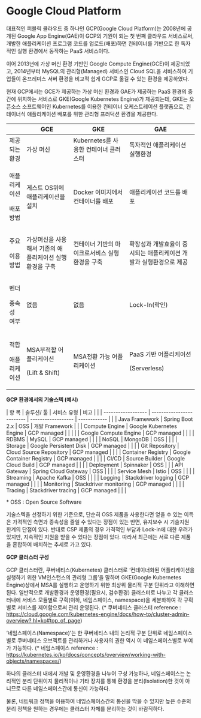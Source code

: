 # Google Cloud Platform

대표적인 퍼블릭 클라우드 중 하나인 GCP(Google Cloud Platform)는 2008년에 공개된 Google App
Engine(GAE)이 GCP의 기원이 되는 첫 번째 클라우드 서비스로써, 개발한 애플리케이션 프로그램 코드를 업로드(배포)하면
컨테이너를 기반으로 한 독자적인 실행 환경에서 동작하는 PaaS 서비스이다.

이어 2013년에 가상 머신 환경 기반인 Google Compute Engine(GCE)이 제공되었고, 2014년부터 MySQL의
관리형(Managed) 서비스인 Cloud SQL을 서비스하여 기업들이 온프레미스 서버 환경을 비교적 쉽게 GCP로 옮길 수 있는
환경을 제공하였다.

현재 GCP에서는 GCE가 제공하는 가상 머신 환경과 GAE가 제공하는 PaaS 환경의 중간에 위치하는 서비스로
GKE(Google Kubernetes Engine)가 제공되는데, GKE는 오픈소스 소프트웨어인 Kubernetes를 이용한
컨테이너 오케스트레이션 플랫폼으로, 컨테이너식 애플리케이션 배포를 위한 관리형 프러덕션 환경을 제공한다.

<table>
<thead>
<tr class="header">
<th></th>
<th>GCE</th>
<th>GKE</th>
<th>GAE</th>
</tr>
</thead>
<tbody>
<tr class="odd">
<td>제공되는 환경</td>
<td>가상 머신</td>
<td>Kubernetes를 사용한 컨테이너 클러스터</td>
<td>독자적인 애플리케이션 실행환경</td>
</tr>
<tr class="even">
<td><p>애플리케이션</p>
<p>배포 방법</p></td>
<td>게스트 OS위에 애플리케이션을 설치</td>
<td>Docker 이미지에서 컨테이너를 배포</td>
<td>애플리케이션 코드를 배포</td>
</tr>
<tr class="odd">
<td><p>주요</p>
<p>이용 방법</p></td>
<td>가상머신을 사용해서 기존의 애플리케이션 실행환경을 구축</td>
<td>컨테이너 기반의 마이크로서비스 실행환경을 구축</td>
<td>확장성과 개발효율이 중시되는 애플리케이션 개발과 실행환경으로 제공</td>
</tr>
<tr class="even">
<td><p>벤더</p>
<p>종속성 여부</p></td>
<td>없음</td>
<td>없음</td>
<td>Lock-In(락인)</td>
</tr>
<tr class="odd">
<td><p>적합</p>
<p>애플리케이션</p></td>
<td><p>MSA부적합 어플리케이션</p>
<p>(Lift &amp; Shift)</p></td>
<td>MSA전환 가능 어플리케이션</td>
<td><p>PaaS 기반 어플리케이션</p>
<p>(Serverless)</p></td>
</tr>
</tbody>
</table>

**GCP 환경에서의 기술스텍
(예시)**

| 항 목                | 솔루션/ 툴                    | 서비스 유형             | 비고           |  |
| ------------------ | ------------------------- | ------------------ | ------------ |  |
| Java Framework     | Spring Boot 2.x           | OSS                | 개발 Framework |  |
| Compute Engine     | Google Kubernetes Engine  | GCP managed        |              |  |
|                    | Google Compute Engine     | GCP managed        |              |  |
| RDBMS              | MySQL                     | GCP managed        |              |  |
| NoSQL              | MongoDB                   | OSS                |              |  |
| Storage            | Google Persistent Disk    | GCP managed        |              |  |
| Git Repository     | Cloud Source Repository   | GCP managed        |              |  |
| Container Registry | Google Container Registry | GCP managed        |              |  |
| CI/CD              | Source Builder            | Google Cloud Build | GCP managed  |  |
|                    | Deployment                | Spinnaker          | OSS          |  |
| API Gateway        | Spring Cloud Gateway      | OSS                |              |  |
| Service Mesh       | Istio                     | OSS                |              |  |
| Streaming          | Apache Kafka              | OSS                |              |  |
| Logging            | Stackdriver logging       | GCP managed        |              |  |
| Monitoring         | Stackdriver monitoring    | GCP managed        |              |  |
| Tracing            | Stackdriver tracing       | GCP managed        |              |  |

\* OSS : Open Source Software

기술스텍을 선정하기 위한 기준으로, 단순히 OSS 제품을 사용한다면 얻을 수 있는 이득은 가격적인 측면과 종속성을 줄일 수 있다는
장점이 있는 반면, 유지보수 시 기술지원 한계의 단점이 있다. 반대로 CSP 제품의 경우 가격적인 부담과 Lock-in에 대한
우려가 있지만, 지속적인 지원을 받을 수 있다는 장점이 있다. 따라서 최근에는 서로 다른 제품을 혼합하여 배치하는 추세로
가고 있다.

**GCP 클러스터 구성**

GCP 클러스터란, 쿠버네티스(Kubernetes) 클러스터로 ‘컨테이너화된 어플리케이션을 실행하기 위한 VM인스턴스의 관리형
그룹’을 말하며 GKE(Google Kubernetes Engine)상에서 MSA를 실행하고 운영하기 위한 최상위 물리적
구분 단위라고 이해하면 된다. 일반적으로 개발환경과 운영환경(필요시, 검수환경) 클러스터로 나누고 각 클러스터내에 서비스
모듈별로 구획(이하, 네임스페이스, namespace)을 세분화하여 각 구획별로 서비스를 제어함으로써 관리 운영된다.
(\* 쿠버네티스 클러스터 reference :
[<span class="underline">https://cloud.google.com/kubernetes-engine/docs/how-to/cluster-admin-overview?
hl=ko\#top\_of\_page</span>](https://cloud.google.com/kubernetes-engine/docs/how-to/cluster-admin-overview?%20hl=ko#top_of_page))

‘네임스페이스(Namespace)’는 한 쿠버네티스 내의 논리적 구분 단위로 네임스페이스별로 쿠버네티스 오브젝트를 관리하거나
사용자의 권한 역시 이 네임스페이스별로 부여가 가능하다. (\* 네임스페이스 reference :
[<span class="underline">https://kubernetes.io/ko/docs/concepts/overview/working-with-objects/namespaces/</span>](https://kubernetes.io/ko/docs/concepts/overview/working-with-objects/namespaces/))

하나의 클러스터 내에서 개발 및 운영환경을 나누어 구성 가능하나, 네임스페이스는 논리적인 분리 단위이지 물리적이나 기타 장치를
통해 환경을 분리(Isolation)한 것이 아니므로 다른 네임스페이스간에 통신이 가능하다.

물론, 네트워크 정책을 이용하여 네임스페이스간의 통신을 막을 수 있지만 높은 수준의 분리 정책을 원하는 경우에는 클러스터 자체를
분리하는 것이 바람직하다.
